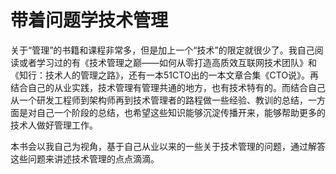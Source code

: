 # 带着问题学技术管理

关于“管理”的书籍和课程非常多，但是加上一个“技术”的限定就很少了。我自己阅读或者学习过的有《技术管理之巅——如何从零打造高质效互联网技术团队》和《知行：技术人的管理之路》，还有一本51CTO出的一本文章合集《CTO说》。再结合自己的从业实践，技术管理有管理共通的地方，也有技术特有的。而结合自己从一个研发工程师到架构师再到技术管理者的路程做一些经验、教训的总结，一方面是对自己一个阶段的总结，也希望这些知识能够沉淀传播开来，能够帮助更多的技术人做好管理工作。

本书会以我自己为视角，基于自己从业以来的一些关于技术管理的问题，通过解答这些问题来讲述技术管理的点点滴滴。
